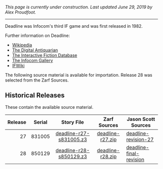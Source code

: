 *This page is currently under construction. Last updated June 29, 2019 by Alex Proudfoot.*

----

Deadline was Infocom's third IF game and was first released in 1982.

Further information on Deadline:

* [Wikipedia](https://en.wikipedia.org/wiki/Deadline_(video_game))
* [The Digital Antiquarian](https://www.filfre.net/2012/07/deadline/)
* [The Interactive Fiction Database](https://ifdb.tads.org/viewgame?id=p976o7x5ies9ltdh)
* [The Infocom Gallery](http://infocom.elsewhere.org/gallery/deadline_grey/)
* [IFWiki](http://www.ifwiki.org/index.php/Deadline)

The following source material is available for importation. Release 28 was selected from the Zarf Sources.

## Historical Releases

These contain the available source material.

| Release | Serial | Story File                  | Zarf Sources        | Jason Scott Sources       |
| -------:|:------:|:---------------------------:|:-------------------:| ------------------------- |
|      27 | 831005 |   [deadline-r27-s831005.z3] |  [deadline-r27.zip] | [deadline-revision-27]    |
|      28 | 850129 |   [deadline-r28-s850129.z3] |  [deadline-r28.zip] | [deadline-final-revision] |

[deadline-r27-s831005.z3]: https://eblong.com/infocom/gamefiles/deadline-r27-s831005.z3
[deadline-r27.zip]: https://eblong.com/infocom/sources/deadline-r27.zip
[deadline-revision-27]: https://github.com/historicalsource/deadline/tree/ad6dc28bb24968af58f4bd1c3236116c60aacc8e

[deadline-r28-s850129.z3]: https://eblong.com/infocom/gamefiles/deadline-r28-s850129.z3
[deadline-r28.zip]: https://eblong.com/infocom/sources/deadline-r28.zip
[deadline-final-revision]: https://github.com/historicalsource/deadline/tree/93e6139367a0c839d9db189caa756065b5406628
